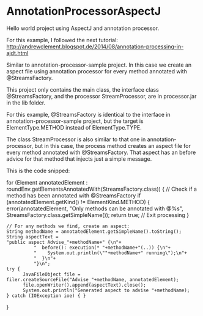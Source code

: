 # AnnotationProcessorAspectJ
Hello world project using AspectJ and annotation processor.

For this example, I followed the next tutorial:
http://andrewclement.blogspot.de/2014/08/annotation-processing-in-ajdt.html

Similar to annotation-processor-sample project. In this case we create an aspect file using annotation processor for every method annotated with @StreamsFactory.

This project only contains the main class, the interface class @StreamsFactory, and the processor StreamProcessor, are in processor.jar in the lib folder. 

For this example, @StreamsFactory is identical to the interface in annotation-processor-sample project, but the target is ElementType.METHOD instead of ElementType.TYPE.

The class StreamProcessor is also similar to that one in annotation-processor, but in this case, the process method creates an aspect file for every method annotated with @StreamsFactory. That aspect has an before advice for that method that injects just a simple message.

This is the code snipped:

for (Element annotatedElement : roundEnv.getElementsAnnotatedWith(StreamsFactory.class)) {
	// Check if a method has been annotated with @StreamsFactory
	if (annotatedElement.getKind() != ElementKind.METHOD) {
		error(annotatedElement, "Only methods can be annotated with @%s", StreamsFactory.class.getSimpleName());
		return true; // Exit processing
	}

	// For any methods we find, create an aspect:
	String methodName = annotatedElement.getSimpleName().toString();
	String aspectText = 
	"public aspect Advise_"+methodName+" {\n"+
	          "  before(): execution(* "+methodName+"(..)) {\n"+
	          "    System.out.println(\""+methodName+" running\");\n"+
	          "  }\n"+
	          "}\n";
	try {
	      JavaFileObject file = filer.createSourceFile("Advise_"+methodName, annotatedElement);
	      file.openWriter().append(aspectText).close();
	      System.out.println("Generated aspect to advise "+methodName);
	} catch (IOException ioe) { }
}

